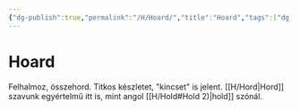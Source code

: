 ```yaml
---
{"dg-publish":true,"permalink":"/H/Hoard/","title":"Hoard","tags":["dg_uploaded"],"created":"2023-11-06T01:59","updated":"2023-11-08T03:44"}
---
```



# Hoard

Felhalmoz, összehord. Titkos készletet, "kincset" is jelent. [[H/Hord\|Hord]] szavunk egyértelmű itt is, mint angol [[H/Hold#Hold 2)\|hold]] szónál.  